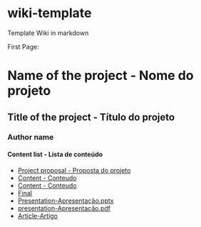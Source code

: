 # wiki-template
Template Wiki in markdown

First Page:

# Name of the project - Nome do projeto
## Title of the project - Título do projeto
### Author name 
#### Content list - Lista de conteúdo

*  [Project proposal - Proposta do projeto](https://github.com/Kreayshawn/wiki-template/blob/master/proposta.md)
*  [Content - Conteudo]()
*  [Content - Conteudo]()
*  [Final]()
*  [Presentation-Apresentação.pptx]()
*  [presentation-Apresentação.pdf]()
*  [Article-Artigo]()  
